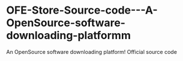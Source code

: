 # OFE-Store-Source-code---A-OpenSource-software-downloading-platformm
An OpenSource software downloading platform! Official source code
